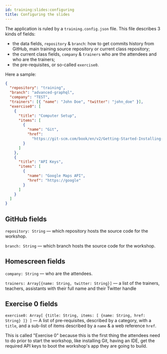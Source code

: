 ```yaml
---
id: training:slides:configuring
title: Configuring the slides
---
```


The application is ruled by a `training.config.json` file. This file describes 3 kinds of fields:

* the data fields, `repository` & `branch`: how to get commits history from GitHub, main training source repository or current class repository;
* the current class fields, `company` & `trainers` who are the attendees and who are the trainers;
* the pre-requisites, or so-called `exercise0`.

Here a sample:

```json
{
  "repository": "training",
  "branch": "advanced-graphql",
  "company": "TEST",
  "trainers": [{ "name": "John Doe", "twitter": "john_doe" }],
  "exercise0": [
    {
      "title": "Computer Setup",
      "items": [
        {
          "name": "Git",
          "href":
            "https://git-scm.com/book/en/v2/Getting-Started-Installing-Git"
        }
      ]
    },
    {
      "title": "API Keys",
      "items": [
        {
          "name": "Google Maps API",
          "href": "https://google"
        }
      ]
    }
  ]
}
```

## GitHub fields

`repository: String` — which repository hosts the source code for the workshop.

`branch: String` — which branch hosts the source code for the workshop.

## Homescreen fields

`company: String` — who are the attendees.

`trainers: Array[{name: String, twitter: String}]` — a list of the trainers, teachers, assistants with their full name and their Twitter handle

## Exercise 0 fields

`exercise0: Array[ {title: String, items: [ {name: String, href: String} ]} ]` — A list of pre-requisites, described by a category, with a `title`, and a sub-list of items described by a `name` & a web reference `href`.

This is called "Exercise 0" because this is the first thing the attendees need to do prior to start the workshop, like installing Git, having an IDE, get the required API keys to boot the workshop's app they are going to build.
